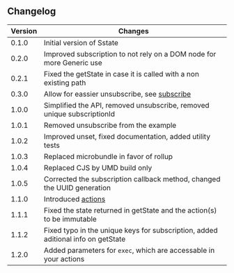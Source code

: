 ## Changelog

| Version | Changes                                                                             |
| ------- | ----------------------------------------------------------------------------------- |
| 0.1.0   | Initial version of Sstate                                                           |
| 0.2.0   | Improved subscription to not rely on a DOM node for more Generic use                |
| 0.2.1   | Fixed the getState in case it is called with a non existing path                    |
| 0.3.0   | Allow for eassier unsubscribe, see [subscribe](#subscribe)                          |
| 1.0.0   | Simplified the API, removed unsubscribe, removed unique subscriptionId              |
| 1.0.1   | Removed unsubscribe from the example                                                |
| 1.0.2   | Improved unset, fixed documentation, added utility tests                            |
| 1.0.3   | Replaced microbundle in favor of rollup                                             |
| 1.0.4   | Replaced CJS by UMD build only                                                      |
| 1.0.5   | Corrected the subscription callback method, changed the UUID generation             |
| 1.1.0   | Introduced [actions](#exec)                                                         |
| 1.1.1   | Fixed the state returned in getState and the action(s) to be immutable              |
| 1.1.2   | Fixed typo in the unique keys for subscription, added aditional info on getState    |
| 1.2.0   | Added parameters for `exec`, which are accessable in your actions                   |
